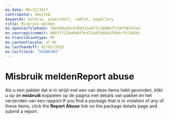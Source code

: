 ```yaml
---
ms.date: 06/12/2017
contributor: JKeithB
keywords: Galerie, powershell, cmdlet, psgallery
title: Misbruik melden
ms.openlocfilehash: 70e599a26c6f04312ed7fc188047721bf96fefe2
ms.sourcegitcommit: b6871f21bd666f9cd71dd336bb3f844cf472b56c
ms.translationtype: MT
ms.contentlocale: nl-NL
ms.lasthandoff: 02/03/2019
ms.locfileid: "55686304"
---
```

# <a name="report-abuse"></a><span data-ttu-id="1bf12-103">Misbruik melden</span><span class="sxs-lookup"><span data-stu-id="1bf12-103">Report abuse</span></span>

<span data-ttu-id="1bf12-104">Als u een pakket dat is in strijd met een van deze items hebt gevonden, klikt u op de **misbruik** koppelen op de pagina met details van pakket en het verzenden van een rapport.</span><span class="sxs-lookup"><span data-stu-id="1bf12-104">If you find a package that is in violation of any of these items, click the **Report Abuse** link on the package details page and submit a report.</span></span>
